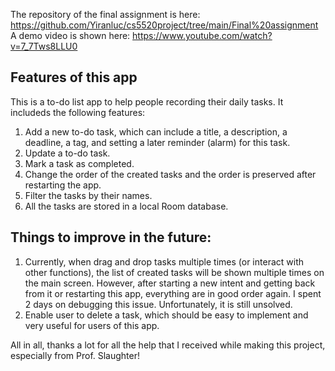 The repository of the final assignment is here: https://github.com/Yiranluc/cs5520project/tree/main/Final%20assignment
A demo video is shown here: https://www.youtube.com/watch?v=7_7Tws8LLU0

## Features of this app
This is a to-do list app to help people recording their daily tasks. It includeds the following features:
1. Add a new to-do task, which can include a title, a description, a deadline, a tag, and setting a later reminder (alarm) for this task.
2. Update a to-do task.
3. Mark a task as completed.
4. Change the order of the created tasks and the order is preserved after restarting the app.
5. Filter the tasks by their names.
6. All the tasks are stored in a local Room database.

## Things to improve in the future:
1. Currently, when drag and drop tasks multiple times (or interact with other functions), the list of created tasks will be shown multiple times on the main screen. However, after starting a new intent and getting back from it or restarting this app, everything are in good order again. I spent 2 days on debugging this issue. Unfortunately, it is still unsolved.
2. Enable user to delete a task, which should be easy to implement and very useful for users of this app.


All in all, thanks a lot for all the help that I received while making this project, especially from Prof. Slaughter!
